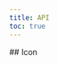 ```yaml
---
title: API
toc: true
---
```


<DocWebComponentAPI component="cds-icon">
## Icon
<template v-slot:properties>

### Icon Properties

</template>
<template v-slot:cssProperties>

### Icon CSS Properties

</template>
</DocWebComponentAPI>
